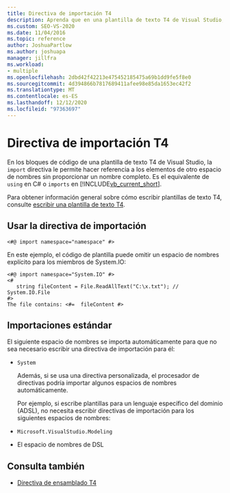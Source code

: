 ```yaml
---
title: Directiva de importación T4
description: Aprenda que en una plantilla de texto T4 de Visual Studio, la Directiva Import le permite hacer referencia a los elementos de otro espacio de nombres sin proporcionar un nombre completo.
ms.custom: SEO-VS-2020
ms.date: 11/04/2016
ms.topic: reference
author: JoshuaPartlow
ms.author: joshuapa
manager: jillfra
ms.workload:
- multiple
ms.openlocfilehash: 2dbd42f42213e475452185475a69b1dd9fe5f8e0
ms.sourcegitcommit: 4d394866b7817689411afee98e85da1653ec42f2
ms.translationtype: MT
ms.contentlocale: es-ES
ms.lasthandoff: 12/12/2020
ms.locfileid: "97363697"
---
```

# <a name="t4-import-directive"></a>Directiva de importación T4

En los bloques de código de una plantilla de texto T4 de Visual Studio, la `import` directiva le permite hacer referencia a los elementos de otro espacio de nombres sin proporcionar un nombre completo. Es el equivalente de `using` en C# o `imports` en [!INCLUDE[vb_current_short](../debugger/includes/vb_current_short_md.md)].

Para obtener información general sobre cómo escribir plantillas de texto T4, consulte [escribir una plantilla de texto T4](../modeling/writing-a-t4-text-template.md).

## <a name="using-the-import-directive"></a>Usar la directiva de importación

```
<#@ import namespace="namespace" #>
```

 En este ejemplo, el código de plantilla puede omitir un espacio de nombres explícito para los miembros de System.IO:

```
<#@ import namespace="System.IO" #>
<#
   string fileContent = File.ReadAllText("C:\x.txt"); // System.IO.File
#>
The file contains: <#=  fileContent #>
```

## <a name="standard-imports"></a>Importaciones estándar
 El siguiente espacio de nombres se importa automáticamente para que no sea necesario escribir una directiva de importación para él:

- `System`

  Además, si se usa una directiva personalizada, el procesador de directivas podría importar algunos espacios de nombres automáticamente.

  Por ejemplo, si escribe plantillas para un lenguaje específico del dominio (ADSL), no necesita escribir directivas de importación para los siguientes espacios de nombres:

- `Microsoft.VisualStudio.Modeling`

- El espacio de nombres de DSL

## <a name="see-also"></a>Consulta también

- [Directiva de ensamblado T4](../modeling/t4-assembly-directive.md)
